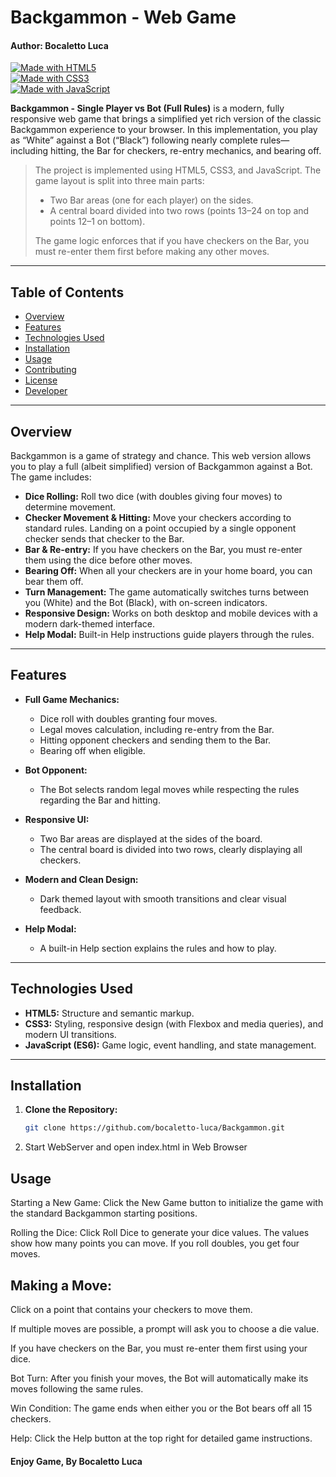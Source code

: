 # Backgammon - Web Game
#### Author: Bocaletto Luca

[![Made with HTML5](https://img.shields.io/badge/Made%20with-HTML5-E34F26?logo=html5)](https://www.w3.org/html/)  
[![Made with CSS3](https://img.shields.io/badge/Made%20with-CSS3-1572B6?logo=css3)](https://www.w3.org/Style/CSS/)  
[![Made with JavaScript](https://img.shields.io/badge/Made%20with-JavaScript-F7DF1E?logo=javascript)](https://developer.mozilla.org/docs/Web/JavaScript)    

**Backgammon - Single Player vs Bot (Full Rules)** is a modern, fully responsive web game that brings a simplified yet rich version of the classic Backgammon experience to your browser. In this implementation, you play as “White” against a Bot (“Black”) following nearly complete rules—including hitting, the Bar for checkers, re-entry mechanics, and bearing off.

> The project is implemented using HTML5, CSS3, and JavaScript. The game layout is split into three main parts:
>
> - Two Bar areas (one for each player) on the sides.
> - A central board divided into two rows (points 13–24 on top and points 12–1 on bottom).
>
> The game logic enforces that if you have checkers on the Bar, you must re-enter them first before making any other moves.

---

## Table of Contents

- [Overview](#overview)
- [Features](#features)
- [Technologies Used](#technologies-used)
- [Installation](#installation)
- [Usage](#usage)
- [Contributing](#contributing)
- [License](#license)
- [Developer](#developer)

---

## Overview

Backgammon is a game of strategy and chance. This web version allows you to play a full (albeit simplified) version of Backgammon against a Bot. The game includes:

- **Dice Rolling:** Roll two dice (with doubles giving four moves) to determine movement.
- **Checker Movement & Hitting:** Move your checkers according to standard rules. Landing on a point occupied by a single opponent checker sends that checker to the Bar.
- **Bar & Re-entry:** If you have checkers on the Bar, you must re-enter them using the dice before other moves.
- **Bearing Off:** When all your checkers are in your home board, you can bear them off.
- **Turn Management:** The game automatically switches turns between you (White) and the Bot (Black), with on-screen indicators.
- **Responsive Design:** Works on both desktop and mobile devices with a modern dark-themed interface.
- **Help Modal:** Built-in Help instructions guide players through the rules.

---

## Features

- **Full Game Mechanics:**  
  - Dice roll with doubles granting four moves.  
  - Legal moves calculation, including re-entry from the Bar.  
  - Hitting opponent checkers and sending them to the Bar.
  - Bearing off when eligible.

- **Bot Opponent:**  
  - The Bot selects random legal moves while respecting the rules regarding the Bar and hitting.
  
- **Responsive UI:**  
  - Two Bar areas are displayed at the sides of the board.  
  - The central board is divided into two rows, clearly displaying all checkers.
  
- **Modern and Clean Design:**  
  - Dark themed layout with smooth transitions and clear visual feedback.
  
- **Help Modal:**  
  - A built-in Help section explains the rules and how to play.

---

## Technologies Used

- **HTML5:** Structure and semantic markup.
- **CSS3:** Styling, responsive design (with Flexbox and media queries), and modern UI transitions.
- **JavaScript (ES6):** Game logic, event handling, and state management.

---

## Installation

1. **Clone the Repository:**

   ```bash
   git clone https://github.com/bocaletto-luca/Backgammon.git
2. Start WebServer and open index.html in Web Browser

## Usage
Starting a New Game: Click the New Game button to initialize the game with the standard Backgammon starting positions.

Rolling the Dice: Click Roll Dice to generate your dice values. The values show how many points you can move. If you roll doubles, you get four moves.

## Making a Move:

Click on a point that contains your checkers to move them.

If multiple moves are possible, a prompt will ask you to choose a die value.

If you have checkers on the Bar, you must re-enter them first using your dice.

Bot Turn: After you finish your moves, the Bot will automatically make its moves following the same rules.

Win Condition: The game ends when either you or the Bot bears off all 15 checkers.

Help: Click the Help button at the top right for detailed game instructions.

#### Enjoy Game, By Bocaletto Luca
 
